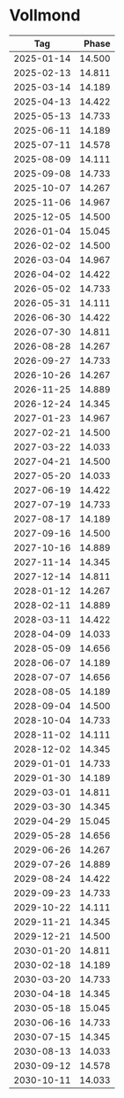 # Vollmond

Tag        | Phase
-----------|------:
2025-01-14 | 14.500
2025-02-13 | 14.811
2025-03-14 | 14.189
2025-04-13 | 14.422
2025-05-13 | 14.733
2025-06-11 | 14.189
2025-07-11 | 14.578
2025-08-09 | 14.111
2025-09-08 | 14.733
2025-10-07 | 14.267
2025-11-06 | 14.967
2025-12-05 | 14.500
2026-01-04 | 15.045
2026-02-02 | 14.500
2026-03-04 | 14.967
2026-04-02 | 14.422
2026-05-02 | 14.733
2026-05-31 | 14.111
2026-06-30 | 14.422
2026-07-30 | 14.811
2026-08-28 | 14.267
2026-09-27 | 14.733
2026-10-26 | 14.267
2026-11-25 | 14.889
2026-12-24 | 14.345
2027-01-23 | 14.967
2027-02-21 | 14.500
2027-03-22 | 14.033
2027-04-21 | 14.500
2027-05-20 | 14.033
2027-06-19 | 14.422
2027-07-19 | 14.733
2027-08-17 | 14.189
2027-09-16 | 14.500
2027-10-16 | 14.889
2027-11-14 | 14.345
2027-12-14 | 14.811
2028-01-12 | 14.267
2028-02-11 | 14.889
2028-03-11 | 14.422
2028-04-09 | 14.033
2028-05-09 | 14.656
2028-06-07 | 14.189
2028-07-07 | 14.656
2028-08-05 | 14.189
2028-09-04 | 14.500
2028-10-04 | 14.733
2028-11-02 | 14.111
2028-12-02 | 14.345
2029-01-01 | 14.733
2029-01-30 | 14.189
2029-03-01 | 14.811
2029-03-30 | 14.345
2029-04-29 | 15.045
2029-05-28 | 14.656
2029-06-26 | 14.267
2029-07-26 | 14.889
2029-08-24 | 14.422
2029-09-23 | 14.733
2029-10-22 | 14.111
2029-11-21 | 14.345
2029-12-21 | 14.500
2030-01-20 | 14.811
2030-02-18 | 14.189
2030-03-20 | 14.733
2030-04-18 | 14.345
2030-05-18 | 15.045
2030-06-16 | 14.733
2030-07-15 | 14.345
2030-08-13 | 14.033
2030-09-12 | 14.578
2030-10-11 | 14.033

